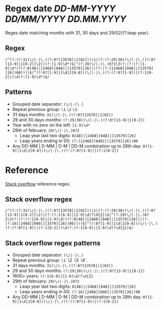 # Regex date *DD-MM-YYYY* *DD/MM/YYYY* *DD.MM.YYYY*
Regex date matching months with 31, 30 days and 29/02/(?:leap year).
## Regex
```re
/^(?:(?:31(\/|-|\.)(?:0?[13578]|1[02]))\1|(?:(?:29|30)(\/|-|\.)(?:0?[13-9]|1[0-2])\2))(?:[1-9]\d*)$|^(?:29(\/|-|\.)0?2\3(?:(?:(?:[1-9]\d*)?(?:0[48]|[2468][048]|[13579][26])|(?:(?:[12468][048]|[13579][26])00))))$|^(?:0?[1-9]|1\d|2[0-8])(\/|-|\.)(?:(?:0?[1-9])|(?:1[0-2]))\4(?:[1-9]\d*)$/
```

## Patterns 
- Grouped date separator: `(\/|-|\.)`
- Repeat previous group: `\1` `\2` `\3`.
- 31 days months: `31(\/|-|\.)(?:0?[13578]|1[02])`
- 29 and 30 days months: `(?:29|30)(\/|-|\.)(?:0?[13-9]|1[0-2])`
- Year with no zero on the left: `[1-9]\d*`
- 29th of february: `29(\/|-|\.)0?2`
  - Leap year last two digits: `0[48]|[2468][048]|[13579][26]`
  - Leap years ending in 00: `(?:[12468][048]|[13579][26])00`
- Any DD-MM | D-MM | D-M | DD-M combination up to 28th day: `0?[1-9]|1\d|2[0-8])(\/|-|\.)(?:(?:0?[1-9])|(?:1[0-2])`

# Reference
[Stack overflow](https://stackoverflow.com/a/8768241) reference regex.

## Stack overflow regex
```re
/^(?:(?:31(\/|-|\.)(?:0?[13578]|1[02]))\1|(?:(?:29|30)(\/|-|\.)(?:0?[13-9]|1[0-2])\2))(?:(?:1[6-9]|[2-9]\d)?\d{2})$|^(?:29(\/|-|\.)0?2\3(?:(?:(?:1[6-9]|[2-9]\d)?(?:0[48]|[2468][048]|[13579][26])|(?:(?:16|[2468][048]|[3579][26])00))))$|^(?:0?[1-9]|1\d|2[0-8])(\/|-|\.)(?:(?:0?[1-9])|(?:1[0-2]))\4(?:(?:1[6-9]|[2-9]\d)?\d{2})$/
```

## Stack overflow regex patterns
- Grouped date separator: `(\/|-|\.)`
- Repeat previous group: `\1 `\2` `\3` `\4`.
- 31 days months: `31(\/|-|\.)(?:0?[13578]|1[02])`
- 29 and 30 days months: `(?:29|30)(\/|-|\.)(?:0?[13-9]|1[0-2])`
- 1600+ years: `(?:1[6-9]|[2-9]\d)?\d{2}`
- 29th of february: `29(\/|-|\.)0?2`
  - Leap year last two digits: `0[48]|[2468][048]|[13579][26]`
  - Leap years ending in 00: `(?:16|[2468][048]|[3579][26])00`
- Any DD-MM | D-MM | D-M | DD-M combination up to 28th day: `0?[1-9]|1\d|2[0-8])(\/|-|\.)(?:(?:0?[1-9])|(?:1[0-2])`

